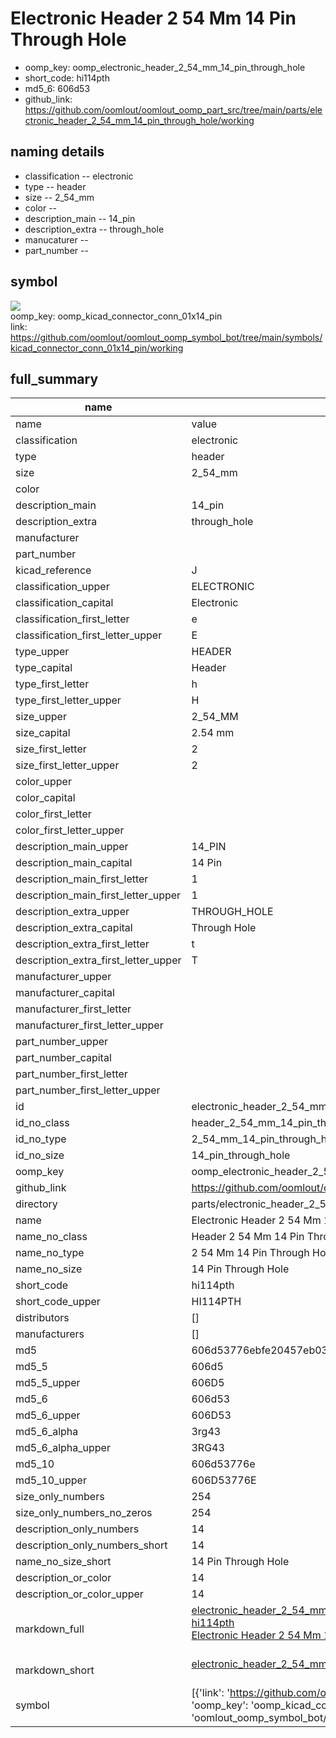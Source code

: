 # Electronic Header 2 54 Mm 14 Pin Through Hole

  
* oomp_key: oomp_electronic_header_2_54_mm_14_pin_through_hole 
* short_code: hi114pth
* md5_6: 606d53  
* github_link: https://github.com/oomlout/oomlout_oomp_part_src/tree/main/parts/electronic_header_2_54_mm_14_pin_through_hole/working  
## naming details
* classification -- electronic
* type -- header
* size -- 2_54_mm
* color -- 
* description_main -- 14_pin
* description_extra -- through_hole
* manucaturer -- 
* part_number -- 



## symbol

![](symbol/{index}/working/working_600.png)  
oomp_key: oomp_kicad_connector_conn_01x14_pin  
link: https://github.com/oomlout/oomlout_oomp_symbol_bot/tree/main/symbols/kicad_connector_conn_01x14_pin/working  


## full_summary
| name | value | 
| --- | --- | 
| name | value | 
| classification | electronic | 
| type | header | 
| size | 2_54_mm | 
| color |  | 
| description_main | 14_pin | 
| description_extra | through_hole | 
| manufacturer |  | 
| part_number |  | 
| kicad_reference | J | 
| classification_upper | ELECTRONIC | 
| classification_capital | Electronic | 
| classification_first_letter | e | 
| classification_first_letter_upper | E | 
| type_upper | HEADER | 
| type_capital | Header | 
| type_first_letter | h | 
| type_first_letter_upper | H | 
| size_upper | 2_54_MM | 
| size_capital | 2.54 mm | 
| size_first_letter | 2 | 
| size_first_letter_upper | 2 | 
| color_upper |  | 
| color_capital |  | 
| color_first_letter |  | 
| color_first_letter_upper |  | 
| description_main_upper | 14_PIN | 
| description_main_capital | 14 Pin | 
| description_main_first_letter | 1 | 
| description_main_first_letter_upper | 1 | 
| description_extra_upper | THROUGH_HOLE | 
| description_extra_capital | Through Hole | 
| description_extra_first_letter | t | 
| description_extra_first_letter_upper | T | 
| manufacturer_upper |  | 
| manufacturer_capital |  | 
| manufacturer_first_letter |  | 
| manufacturer_first_letter_upper |  | 
| part_number_upper |  | 
| part_number_capital |  | 
| part_number_first_letter |  | 
| part_number_first_letter_upper |  | 
| id | electronic_header_2_54_mm_14_pin_through_hole | 
| id_no_class | header_2_54_mm_14_pin_through_hole | 
| id_no_type | 2_54_mm_14_pin_through_hole | 
| id_no_size | 14_pin_through_hole | 
| oomp_key | oomp_electronic_header_2_54_mm_14_pin_through_hole | 
| github_link | https://github.com/oomlout/oomlout_oomp_part_src/tree/main/parts/electronic_header_2_54_mm_14_pin_through_hole/working | 
| directory | parts/electronic_header_2_54_mm_14_pin_through_hole | 
| name | Electronic Header 2 54 Mm 14 Pin Through Hole | 
| name_no_class | Header 2 54 Mm 14 Pin Through Hole | 
| name_no_type | 2 54 Mm 14 Pin Through Hole | 
| name_no_size | 14 Pin Through Hole | 
| short_code | hi114pth | 
| short_code_upper | HI114PTH | 
| distributors | [] | 
| manufacturers | [] | 
| md5 | 606d53776ebfe20457eb034ccf1fa5b0 | 
| md5_5 | 606d5 | 
| md5_5_upper | 606D5 | 
| md5_6 | 606d53 | 
| md5_6_upper | 606D53 | 
| md5_6_alpha | 3rg43 | 
| md5_6_alpha_upper | 3RG43 | 
| md5_10 | 606d53776e | 
| md5_10_upper | 606D53776E | 
| size_only_numbers | 254 | 
| size_only_numbers_no_zeros | 254 | 
| description_only_numbers | 14 | 
| description_only_numbers_short | 14 | 
| name_no_size_short | 14 Pin Through Hole | 
| description_or_color | 14 | 
| description_or_color_upper | 14 | 
| markdown_full | [electronic_header_2_54_mm_14_pin_through_hole](https://github.com/oomlout/oomlout_oomp_part_src/tree/main/parts/electronic_header_2_54_mm_14_pin_through_hole/working)<br>[hi114pth](https://github.com/oomlout/oomlout_oomp_part_src/tree/main/parts/electronic_header_2_54_mm_14_pin_through_hole/working)<br>[Electronic Header 2 54 Mm 14 Pin Through Hole](https://github.com/oomlout/oomlout_oomp_part_src/tree/main/parts/electronic_header_2_54_mm_14_pin_through_hole/working)<br><br> | 
| markdown_short | [electronic_header_2_54_mm_14_pin_through_hole](https://github.com/oomlout/oomlout_oomp_part_src/tree/main/parts/electronic_header_2_54_mm_14_pin_through_hole/working)<br><br> | 
| symbol | [{'link': 'https://github.com/oomlout/oomlout_oomp_symbol_bot/tree/main/symbols/kicad_connector_conn_01x14_pin', 'oomp_key': 'oomp_kicad_connector_conn_01x14_pin', 'directory': 'oomlout_oomp_symbol_bot/symbols/kicad_connector_conn_01x14_pin//working/working.kicad_sym', 'index': 0}] | 
